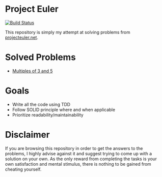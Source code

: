 # Project Euler

[![Build Status](https://travis-ci.org/ktriponis/project-euler.svg?branch=master)](https://travis-ci.org/ktriponis/project-euler)

This repository is simply my attempt at solving problems from [projecteuler.net](https://projecteuler.net/).

# Solved Problems

* [Multiples of 3 and 5](problem1)

# Goals

* Write all the code using TDD
* Follow SOLID principle where and when applicable
* Prioritize readability/maintainability

# Disclaimer

If you are browsing this repository in order to get the answers to the problems, I highly advise against it and suggest
trying to come up with a solution on your own. As the only reward from completing the tasks is your own satisfaction and
mental stimulus, there is nothing to be gained from cheating yourself.
